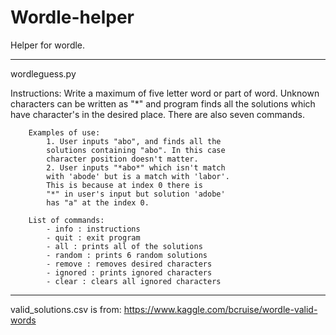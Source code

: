 # Wordle-helper
Helper for wordle.

------------------------------------------------------------------------------
wordleguess.py 

Instructions: 
    Write a maximum of five letter word or part of word.
    Unknown characters can be written as "*" and program
    finds all the solutions which have character's in
    the desired place. There are also seven commands.

        Examples of use: 
            1. User inputs "abo", and finds all the 
            solutions containing "abo". In this case 
            character position doesn't matter.
            2. User inputs "*abo*" which isn't match 
            with 'abode' but is a match with 'labor'. 
            This is because at index 0 there is
            "*" in user's input but solution 'adobe'
            has "a" at the index 0.

        List of commands:
            - info : instructions 
            - quit : exit program 
            - all : prints all of the solutions
            - random : prints 6 random solutions 
            - remove : removes desired characters
            - ignored : prints ignored characters
            - clear : clears all ignored characters
------------------------------------------------------------------------------

valid_solutions.csv is from: https://www.kaggle.com/bcruise/wordle-valid-words

